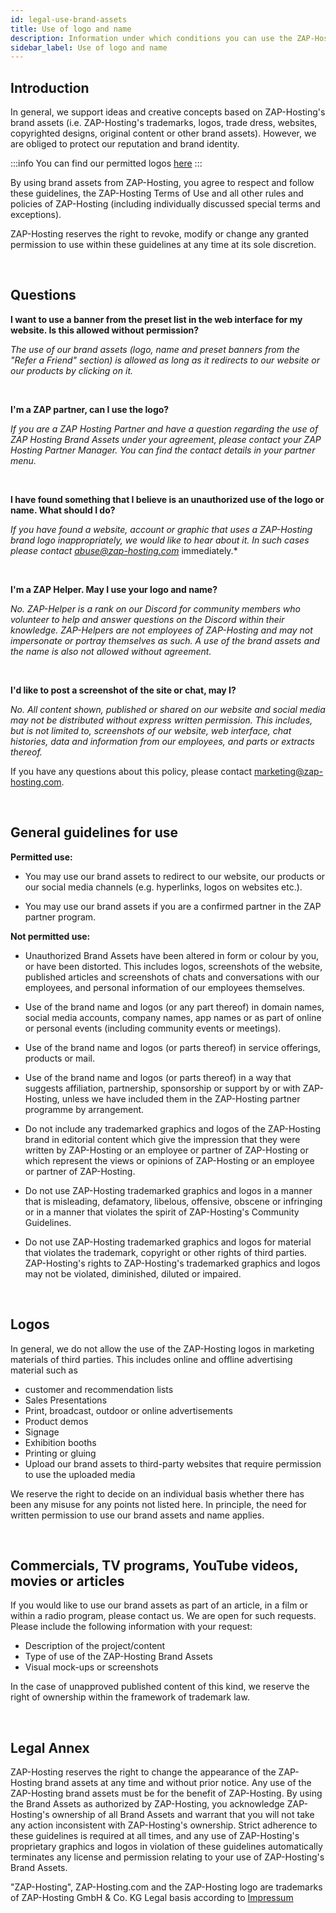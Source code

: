 ```yaml
---
id: legal-use-brand-assets
title: Use of logo and name
description: Information under which conditions you can use the ZAP-Hosting logo and name - ZAP-Hosting.com documentation
sidebar_label: Use of logo and name
---
```


## Introduction

In general, we support ideas and creative concepts based on ZAP-Hosting's brand assets (i.e. ZAP-Hosting's trademarks, logos, trade dress, websites, copyrighted designs, original content or other brand assets). However, we are obliged to protect our reputation and brand identity.

:::info
You can find our permitted logos [here](https://zap-hosting.com/branding)
:::

By using brand assets from ZAP-Hosting, you agree to respect and follow these guidelines, the ZAP-Hosting Terms of Use and all other rules and policies of ZAP-Hosting (including individually discussed special terms and exceptions). 

ZAP-Hosting reserves the right to revoke, modify or change any granted permission to use within these guidelines at any time at its sole discretion.

<br/>

## Questions

**I want to use a banner from the preset list in the web interface for my website. Is this allowed without permission?**

*The use of our brand assets (logo, name and preset banners from the "Refer a Friend" section) is allowed as long as it redirects to our website or our products by clicking on it.*

<br/>

**I'm a ZAP partner, can I use the logo?**

*If you are a ZAP Hosting Partner and have a question regarding the use of ZAP Hosting Brand Assets under your agreement, please contact your ZAP Hosting Partner Manager. You can find the contact details in your partner menu.*

<br/>

**I have found something that I believe is an unauthorized use of the logo or name. What should I do?**

*If you have found a website, account or graphic that uses a ZAP-Hosting brand logo inappropriately, we would like to hear about it. In such cases please contact abuse@zap-hosting.com* immediately.*

<br/>

**I'm a ZAP Helper. May I use your logo and name?**

*No. ZAP-Helper is a rank on our Discord for community members who volunteer to help and answer questions on the Discord within their knowledge. ZAP-Helpers are not employees of ZAP-Hosting and may not impersonate or portray themselves as such. A use of the brand assets and the name is also not allowed without agreement.*

<br/>

**I'd like to post a screenshot of the site or chat, may I?**

*No. All content shown, published or shared on our website and social media may not be distributed without express written permission. This includes, but is not limited to, screenshots of our website, web interface, chat histories, data and information from our employees, and parts or extracts thereof.*

If you have any questions about this policy, please contact marketing@zap-hosting.com.


<br/>

## General guidelines for use

**Permitted use:**

- You may use our brand assets to redirect to our website, our products or our social media channels (e.g. hyperlinks, logos on websites etc.). 

- You may use our brand assets if you are a confirmed partner in the ZAP partner program.


**Not permitted use:**

- Unauthorized Brand Assets have been altered in form or colour by you, or have been distorted. This includes logos, screenshots of the website, published articles and screenshots of chats and conversations with our employees, and personal information of our employees themselves.

- Use of the brand name and logos (or any part thereof) in domain names, social media accounts, company names, app names or as part of online or personal events (including community events or meetings).

- Use of the brand name and logos (or parts thereof) in service offerings, products or mail.

- Use of the brand name and logos (or parts thereof) in a way that suggests affiliation, partnership, sponsorship or support by or with ZAP-Hosting, unless we have included them in the ZAP-Hosting partner programme by arrangement.

- Do not include any trademarked graphics and logos of the ZAP-Hosting brand in editorial content which give the impression that they were written by ZAP-Hosting or an employee or partner of ZAP-Hosting or which represent the views or opinions of ZAP-Hosting or an employee or partner of ZAP-Hosting.

- Do not use ZAP-Hosting trademarked graphics and logos in a manner that is misleading, defamatory, libelous, offensive, obscene or infringing or in a manner that violates the spirit of ZAP-Hosting's Community Guidelines.

- Do not use ZAP-Hosting trademarked graphics and logos for material that violates the trademark, copyright or other rights of third parties.
ZAP-Hosting's rights to ZAP-Hosting's trademarked graphics and logos may not be violated, diminished, diluted or impaired.

<br/>

## Logos

In general, we do not allow the use of the ZAP-Hosting logos in marketing materials of third parties. This includes online and offline advertising material such as
- customer and recommendation lists
- Sales Presentations
- Print, broadcast, outdoor or online advertisements
- Product demos
- Signage
- Exhibition booths
- Printing or gluing 
- Upload our brand assets to third-party websites that require permission to use the uploaded media

We reserve the right to decide on an individual basis whether there has been any misuse for any points not listed here. In principle, the need for written permission to use our brand assets and name applies.

<br/>

## Commercials, TV programs, YouTube videos, movies or articles
If you would like to use our brand assets as part of an article, in a film or within a radio program, please contact us. We are open for such requests. Please include the following information with your request:
- Description of the project/content 
- Type of use of the ZAP-Hosting Brand Assets
- Visual mock-ups or screenshots

In the case of unapproved published content of this kind, we reserve the right of ownership within the framework of trademark law.

<br/>

## Legal Annex

ZAP-Hosting reserves the right to change the appearance of the ZAP-Hosting brand assets at any time and without prior notice. Any use of the ZAP-Hosting brand assets must be for the benefit of ZAP-Hosting. By using the Brand Assets as authorized by ZAP-Hosting, you acknowledge ZAP-Hosting's ownership of all Brand Assets and warrant that you will not take any action inconsistent with ZAP-Hosting's ownership. Strict adherence to these guidelines is required at all times, and any use of ZAP-Hosting's proprietary graphics and logos in violation of these guidelines automatically terminates any license and permission relating to your use of ZAP-Hosting's Brand Assets.

"ZAP-Hosting", ZAP-Hosting.com and the ZAP-Hosting logo are trademarks of ZAP-Hosting GmbH & Co. KG
Legal basis according to [Impressum](https://zap-hosting.com/en/impressum/)
